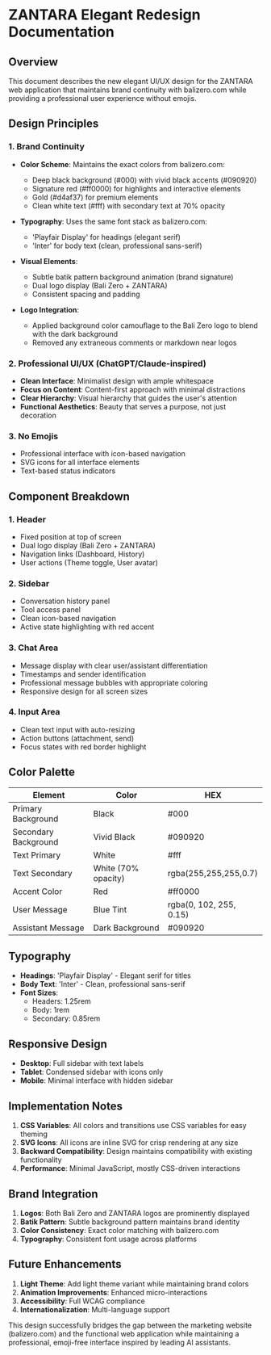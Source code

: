 # ZANTARA Elegant Redesign Documentation

## Overview

This document describes the new elegant UI/UX design for the ZANTARA web application that maintains brand continuity with balizero.com while providing a professional user experience without emojis.

## Design Principles

### 1. Brand Continuity
- **Color Scheme**: Maintains the exact colors from balizero.com:
  - Deep black background (#000) with vivid black accents (#090920)
  - Signature red (#ff0000) for highlights and interactive elements
  - Gold (#d4af37) for premium elements
  - Clean white text (#fff) with secondary text at 70% opacity

- **Typography**: Uses the same font stack as balizero.com:
  - 'Playfair Display' for headings (elegant serif)
  - 'Inter' for body text (clean, professional sans-serif)

- **Visual Elements**:
  - Subtle batik pattern background animation (brand signature)
  - Dual logo display (Bali Zero + ZANTARA)
  - Consistent spacing and padding

- **Logo Integration**:
  - Applied background color camouflage to the Bali Zero logo to blend with the dark background
  - Removed any extraneous comments or markdown near logos

### 2. Professional UI/UX (ChatGPT/Claude-inspired)
- **Clean Interface**: Minimalist design with ample whitespace
- **Focus on Content**: Content-first approach with minimal distractions
- **Clear Hierarchy**: Visual hierarchy that guides the user's attention
- **Functional Aesthetics**: Beauty that serves a purpose, not just decoration

### 3. No Emojis
- Professional interface with icon-based navigation
- SVG icons for all interface elements
- Text-based status indicators

## Component Breakdown

### 1. Header
- Fixed position at top of screen
- Dual logo display (Bali Zero + ZANTARA)
- Navigation links (Dashboard, History)
- User actions (Theme toggle, User avatar)

### 2. Sidebar
- Conversation history panel
- Tool access panel
- Clean icon-based navigation
- Active state highlighting with red accent

### 3. Chat Area
- Message display with clear user/assistant differentiation
- Timestamps and sender identification
- Professional message bubbles with appropriate coloring
- Responsive design for all screen sizes

### 4. Input Area
- Clean text input with auto-resizing
- Action buttons (attachment, send)
- Focus states with red border highlight

## Color Palette

| Element | Color | HEX |
|---------|-------|-----|
| Primary Background | Black | #000 |
| Secondary Background | Vivid Black | #090920 |
| Text Primary | White | #fff |
| Text Secondary | White (70% opacity) | rgba(255,255,255,0.7) |
| Accent Color | Red | #ff0000 |
| User Message | Blue Tint | rgba(0, 102, 255, 0.15) |
| Assistant Message | Dark Background | #090920 |

## Typography

- **Headings**: 'Playfair Display' - Elegant serif for titles
- **Body Text**: 'Inter' - Clean, professional sans-serif
- **Font Sizes**:
  - Headers: 1.25rem
  - Body: 1rem
  - Secondary: 0.85rem

## Responsive Design

- **Desktop**: Full sidebar with text labels
- **Tablet**: Condensed sidebar with icons only
- **Mobile**: Minimal interface with hidden sidebar

## Implementation Notes

1. **CSS Variables**: All colors and transitions use CSS variables for easy theming
2. **SVG Icons**: All icons are inline SVG for crisp rendering at any size
3. **Backward Compatibility**: Design maintains compatibility with existing functionality
4. **Performance**: Minimal JavaScript, mostly CSS-driven interactions

## Brand Integration

1. **Logos**: Both Bali Zero and ZANTARA logos are prominently displayed
2. **Batik Pattern**: Subtle background pattern maintains brand identity
3. **Color Consistency**: Exact color matching with balizero.com
4. **Typography**: Consistent font usage across platforms

## Future Enhancements

1. **Light Theme**: Add light theme variant while maintaining brand colors
2. **Animation Improvements**: Enhanced micro-interactions
3. **Accessibility**: Full WCAG compliance
4. **Internationalization**: Multi-language support

This design successfully bridges the gap between the marketing website (balizero.com) and the functional web application while maintaining a professional, emoji-free interface inspired by leading AI assistants.
